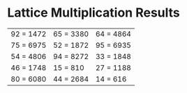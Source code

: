 # Lattice Multiplication Results

|   |   |   |
|---|---|---|
| 92 = 1472 | 65 = 3380 | 64 = 4864 |
| 75 = 6975 | 52 = 1872 | 95 = 6935 |
| 54 = 4806 | 94 = 8272 | 33 = 1848 |
| 46 = 1748 | 15 = 810 | 27 = 1188 |
| 80 = 6080 | 44 = 2684 | 14 = 616 |
